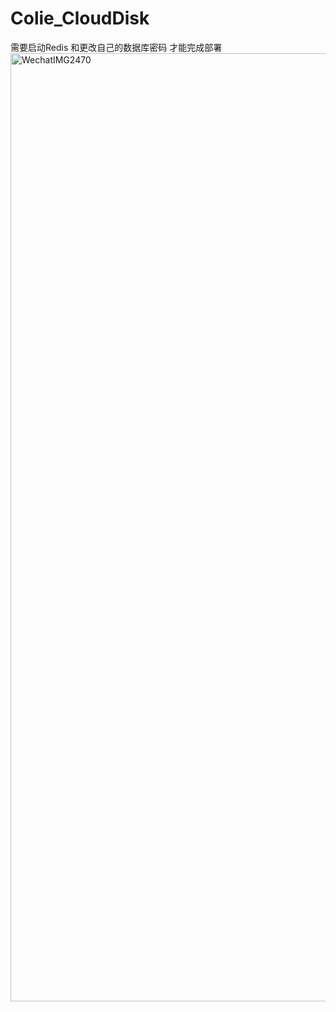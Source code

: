 # Colie_CloudDisk
需要启动Redis 和更改自己的数据库密码 才能完成部署
<img width="1517" alt="WechatIMG2470" src="https://github.com/AMXSYang/Colie_CloudDisk/assets/101175603/ca73e1b0-88d5-42a0-87ef-ae59cf463efd">
